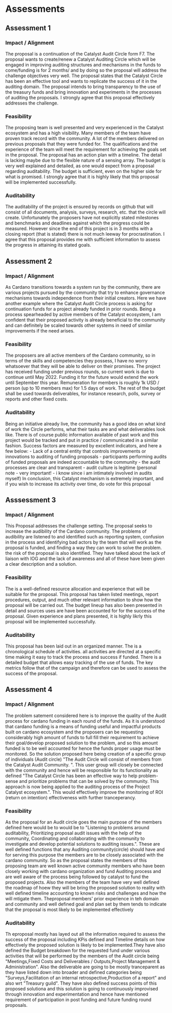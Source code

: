 # Assessments



## Assessment 1

### Impact / Alignment

The proposal is a continuation of the Catalyst Audit Circle form F7. The proposal wants to create/renew a Catalyst Auditing Circle which will be engaged in improving auditing structures and mechanisms in the funds to come/funding is for 2 months/ and by doing so the proposal will address the challenge objectives very well. The proposal states that the Catalyst Circle has been an effective tool and wants to replicate the success of it in the auditing domain. The proposal intends to bring transparency to the use of the treasury funds and bring innovation and experiments in the processes of auditing the proposals. I strongly agree that this proposal effectively addresses the challenge.

### Feasibility

The proposing team is well presented and very experienced in the Catalyst ecosystem and has a high visibility. Many members of the team have proven track record with the community. A lot of the members delivered on previous proposals that they were funded for. The qualifications and the experience of the team will meet the requirement for achieving the goals set in the proposal. The proposal has an action plan with a timeline. The detail is lacking maybe due to the flexible nature of a sensing array. The budget is very well explained and detailed, as one would expect from a proposal regarding auditability. The budget is sufficient, even on the higher side for what is promised. I strongly agree that it is highly likely that this proposal will be implemented successfully.

### Auditability

The auditability of the project is ensured by records on github that will consist of all documents, analysis, surveys, research, etc. that the circle will create. Unfortunately the proposers have not explicitly stated milestones and benchmarks and deadlines against which the progress could be measured. However since the end of this project is in 3 months with a closing report (that is stated) there is not much leeway for procrastination. I agree that this proposal provides me with sufficient information to assess the progress in attaining its stated goals.

## Assessment 2

### Impact / Alignment

As Cardano transitions towards a system run by the community, there are various projects pursued by the community that try to enhance governance mechanisms towards independence from their initial creators. Here we have another example where the Catalyst Audit Circle process is asking for continuation funds for a project already funded in prior rounds. Being a process spearheaded by active members of the Catalyst ecosystem, I am confident that their proposed activity is already beneficial to the community and can definitely be scaled towards other systems in need of similar improvements if the need arises.

### Feasibility

The proposers are all active members of the Cardano community, so in terms of the skills and competencies they possess, I have no worry whatsoever that they will be able to deliver on their promises. The project has received funding under previous rounds, so current work is due to continue until May 2022. Funding it for the future would extend the work until September this year. Remuneration for members is roughly 1k USD / person (up to 10 members max) for 1.5 days of work. The rest of the budget shall be used towards deliverables, for instance research, polls, survey or reports and other fixed costs.

### Auditability

Being an initiative already live, the community has a good idea on what kind of work the Circle performs, what their tasks are and what deliverables look like. There is of course public information available of past work and this project would be tracked and put in practice / communicated in a similar fashion. Success factors are measured by excellent indicators, and here a few below: - Lack of a central entity that controls improvements or innovations to auditing of funding proposals - participants performing audits of funded proposals are indeed accountable to the community - the audit processes are clear and transparent - audit culture is legitime (personal note - very important! - i know since i am intimately involved in audits myself) In conclusion, this Catalyst mechanism is extremely important, and if you wish to increase its activity over time, do vote for this proposal

## Asssessment 3

### Impact / Alignment

This Proposal addresses the challenge setting. The proposal seeks to increase the audibility of the Cardano community. The problems of audibility are listened to and identified such as reporting system, confusion in the process and identifying bad actors by the team that will work as the proposal is funded, and finding a way they can work to solve the problem. the risk of the proposal is also identified. They have talked about the lack of liaison with IOG and the lack of awareness and all of these have been given a clear description and a solution.

### Feasibility

The is a well-defined resource allocation and experience that will be suitable for the proposal. This proposal has taken listed meetings, report procedures, output, and much other relevant information to show how the proposal will be carried out. The budget lineup has also been presented in detail and sources uses are have been accounted for for the success of the proposal. Given experience and plans presented, it is highly likrly this proposal will be implemented successfully.

### Auditability

This proposal has been laid out in an organized manner. The is a chronological schedule of activities. all activities are directed at a specific time making it easy to track the process and success if funded. There is a detailed budget that allows easy tracking of the use of funds. The key metrics follow that of the campaign and therefore can be used to assess the success of the proposal.

## Assessment 4

### Impact / Alignment

The problem satement considered here is to improve the quality of the Audit process for cardano funding in each round of the funds. As it is understood that cardano funding is a means of funding useful and impactful products built on cardano ecosystem and the proposers can be requesting considerably high amount of funds to full fill their requirement to achieve their goal/develop proposed solution to the problem, and so this amount funded is to be well accounted for hence the funds proper usage must be monitored. So the solution proposed here being creation of a specific group of individuals (Audit circle) "The Audit Circle will consist of members from the Catalyst Audit Community. ". This user group will closely be connected with the community and hence will be responsible for its functionality as defined "The Catalyst Circle has been an effective way to help problem-sense and prioritize problems that can be solved by the community. This approach is now being applied to the auditing process of the Project Catalyst ecosystem.". This would effectively improve the monitoring of ROI (return on intention) effectiveness with further tranceperancy.

### Feasibility

As the proposal for an Audit circle goes the main purpose of the members defined here would be to would be to "Listening to problems around auditability, Prioritizing proposal audit issues with the help of the community, Coordinating and collaborating with the community to investigate and develop potential solutions to auditing issues.". These are well defined functions that any Auditing community(circle) should have and for serving this purpose the members are to be closely associated with the cardano community. So as the proposal states the members of this proposing team are well known active community members who have been closely working with cardano organization and fund Auditing process and are well aware of the process being followed by catalyst to fund the proposed projects. Also the members of the team have very well defined the roadmap of hoew they will be bring the proposed solution to reality with well defined timeline accounting to known risks and challenges and how the will mtigate them. Theproposal members' prior experience in teh domain and community and well defined goal and plan set by them tends to indicate that the proposal is most likely to be implemented effectively

### Auditability

Th eproposal mostly has layed out all the information required to assess the success of the proposal including KPis defined and Timeline details on how effectively the proposed solution is likely to be implemented.They have also defined the Budget breakdown for the requested fund under various activities that will be performed by the members of the Audit circle being "Meetings,Fixed Costs and Deliverables / Outputs,Project Management & Administration". Also the deliverable are going to be mostly tranceparent as they have listed down into broader and defined categories being "Surveys,Facilitation of an internal retrospective,Production of a report" and also wrt "Treasury guild". They have also defined success points of this proposed solutiona and this solution is going to continuously improvised through innovation and experimentation and hence have mentioned requirement of participation in post funding and future funding round proposals.
